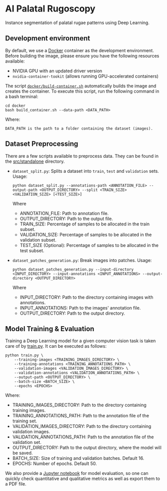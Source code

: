 # AI Palatal Rugoscopy

Instance segmentation of palatal rugae patterns using Deep Learning.

## Development environment

By default, we use a [Docker](https://www.docker.com/) container as the development environment.
Before building the image, please ensure you have the following resources available:

- NVIDIA GPU with an updated driver version
- `nvidia-container-tookit` (allows running GPU-accelerated containers)

The script [`docker/build-container.sh`](docker/build-container.sh) automatically builds the image and creates the container. To execute this script, run the following command in a bash terminal:

```shell
cd docker
bash build_container.sh --data-path <DATA_PATH>
```

Where:

```
DATA_PATH is the path to a folder containing the dataset (images).
```

## Dataset Preprocessing

There are a few scripts available to preprocess data. They can be found in the [src/standalone](src/standalone/) directory.

- `dataset_split.py`: Splits a dataset into `train`, `test` and `validation` sets. Usage: 
  ```shell
  python dataset_split.py --annotations-path <ANNOTATION_FILE> --output-path <OUTPUT_DIRECTORY> --split <TRAIN_SIZE> <VALIDATION_SIZE> [<TEST_SIZE>]
  ```

    Where

  - ANNOTATION_FILE: Path to annotation file.
  - OUTPUT_DIRECTORY: Path to the output file.
  - TRAIN_SIZE: Percentage of samples to be allocated in the train subset.
  - VALIDATION_SIZE: Percentage of samples to be allocated in the validation subset.
  - TEST_SIZE (Optional): Percentage of samples to be allocated in the test subset.

- `dataset_patches_generation.py`: Break images into patches. Usage:
  ```shell
  python dataset_patches_generation.py --input-directory <INPUT_DIRECTORY> --input-annotations <INPUT_ANNOTATIONS> --output-directory <OUTPUT_DIRECTORY>
  ```

    Where

  - INPUT_DIRECTORY: Path to the directory containing images with annotations.
  - INPUT_ANNOTATIONS: Path to the images' annotation file.
  - OUTPUT_DIRECTORY: Path to the output directory.


## Model Training & Evaluation

Training a Deep Learning model for a given computer vision task is taken care of by
[train.py](src/training/train.py). It can be executed as follows:

```shell
python train.py \
    --training-images <TRAINING_IMAGES_DIRECTORY> \
    --training-annotations <TRAINING_ANNOTATIONS_PATH> \
    --validation-images <VALIDATION_IMAGES_DIRECTORY> \
    --validation-annotations <VALIDATION_ANNOTATIONS_PATH> \
    --output-path <OUTPUT_DIRECTORY> \
    --batch-size <BATCH_SIZE> \
    --epochs <EPOCHS> 
```

Where:


- TRAINING_IMAGES_DIRECTORY: Path to the directory containing training images.
- TRAINING_ANNOTATIONS_PATH: Path to the annotation file of the training set.
- VALIDATION_IMAGES_DIRECTORY: Path to the directory containing validation images.
- VALIDATION_ANNOTATIONS_PATH: Path to the annotation file of the validation set.
- OUTPUT_DIRECTORY: Path to the output directory, where the model will be saved.
- BATCH_SIZE: Size of training and validation batches. Default 16.
- EPOCHS: Number of epochs. Default 50.

We also provide a [Jupyter notebook](src/evaluation/evaluation.ipynb) for model evaluation, so one can quickly check quantitative and qualitative metrics as well as export them to a PDF file.